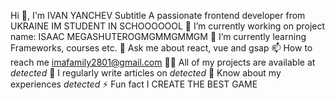 Hi 👋, I'm
IVAN YANCHEV
Subtitle
A passionate frontend developer from UKRAINE
IM STUDENT IN SCHOOOOOOL
🔭 I’m currently working on
project name: ISAAC MEGASHUTEROGMGMMGMMGM
🌱 I’m currently learning
Frameworks, courses etc.
💬 Ask me about
react, vue and gsap
📫 How to reach me
imafamily2801@gmail.com
👨‍💻 All of my projects are available at
*detected*
📝 I regularly write articles on
*detected*
📄 Know about my experiences
*detected*
⚡ Fun fact
I CREATE THE BEST GAME
